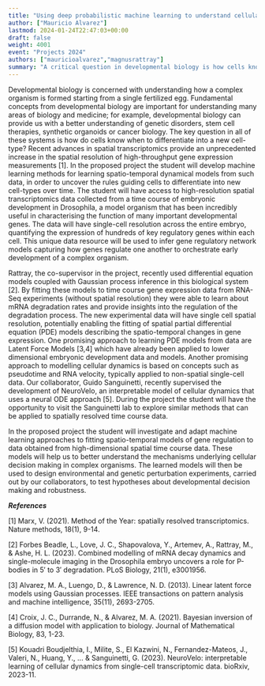 ```yaml
---
title: "Using deep probabilistic machine learning to understand cellular decision-making"
author: ["Mauricio Alvarez"]
lastmod: 2024-01-24T22:47:03+00:00
draft: false
weight: 4001
event: "Projects 2024"
authors: ["mauricioalvarez","magnusrattray"]
summary: "A critical question in developmental biology is how cells know when to differentiate into a new cell type. Recent advances in spatial transcriptomics provide an unprecedented increase in the spatial resolution of high-throughput gene expression measurements. In the proposed project, the student will develop machine learning methods for learning spatio-temporal dynamical models from such data to uncover the rules guiding cells to differentiate into new cell types over time."
---
```


Developmental biology is concerned with understanding how a complex organism is formed starting from a single fertilized egg. Fundamental concepts from developmental biology are important for understanding many areas of biology and medicine; for example, developmental biology can provide us with a better understanding of genetic disorders, stem cell therapies, synthetic organoids or cancer biology. The key question in all of these systems is how do cells know when to differentiate into a new cell-type? Recent advances in spatial transcriptomics provide an unprecedented increase in the spatial resolution of high-throughput gene expression measurements [1]. In the proposed project the student will develop machine learning methods for learning spatio-temporal dynamical models from such data, in order to uncover the rules guiding cells to differentiate into new cell-types over time. The student will have access to high-resolution spatial transcriptomics data collected from a time course of embryonic development in Drosophila, a model organism that has been incredibly useful in characterising the function of many important developmental genes. The data will have single-cell resolution across the entire embryo, quantifying the expression of hundreds of key regulatory genes within each cell. This unique data resource will be used to infer gene regulatory network models capturing how genes regulate one another to orchestrate early development of a complex organism. 

Rattray, the co-supervisor in the project, recently used differential equation models coupled with Gaussian process inference in this biological system [2]. By fitting these models to time course gene expression data from RNA-Seq experiments (without spatial resolution) they were able to learn about mRNA degradation rates and provide insights into the regulation of the degradation process. The new experimental data will have single cell spatial resolution, potentially enabling the fitting of spatial partial differential equation (PDE) models describing the spatio-temporal changes in gene expression. One promising approach to learning PDE models from data are Latent Force Models [3,4] which have already been applied to lower dimensional embryonic development data and models. Another promising approach to modelling cellular dynamics is based on concepts such as pseudotime and RNA velocity, typically applied to non-spatial single-cell data. Our collaborator, Guido Sanguinetti, recently supervised the development of NeuroVelo, an interpretable model of cellular dynamics that uses a neural ODE approach [5]. During the project the student will have the opportunity to visit the Sanguinetti lab to explore similar methods that can be applied to spatially resolved time course data. 

In the proposed project the student will investigate and adapt machine learning approaches to fitting spatio-temporal models of gene regulation to data obtained from high-dimensional spatial time course data. These models will help us to better understand the mechanisms underlying cellular decision making in complex organisms. The learned models will then be used to design environmental and genetic perturbation experiments, carried out by our collaborators, to test hypotheses about developmental decision making and robustness. 

***References***

[1] Marx, V. (2021). Method of the Year: spatially resolved transcriptomics. Nature methods, 18(1), 9-14.

[2] Forbes Beadle, L., Love, J. C., Shapovalova, Y., Artemev, A., Rattray, M., & Ashe, H. L. (2023). Combined modelling of mRNA decay dynamics and single-molecule imaging in the Drosophila embryo uncovers a role for P-bodies in 5′ to 3′ degradation. PLoS Biology, 21(1), e3001956.

[3] Alvarez, M. A., Luengo, D., & Lawrence, N. D. (2013). Linear latent force models using Gaussian processes. IEEE transactions on pattern analysis and machine intelligence, 35(11), 2693-2705.

[4] Croix, J. C., Durrande, N., & Alvarez, M. A. (2021). Bayesian inversion of a diffusion model with application to biology. Journal of Mathematical Biology, 83, 1-23.

[5] Kouadri Boudjelthia, I., Milite, S., El Kazwini, N., Fernandez-Mateos, J., Valeri, N., Huang, Y., ... & Sanguinetti, G. (2023). NeuroVelo: interpretable learning of cellular dynamics from single-cell transcriptomic data. bioRxiv, 2023-11.